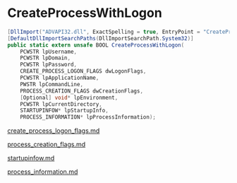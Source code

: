 # CreateProcessWithLogon

```csharp
[DllImport("ADVAPI32.dll", ExactSpelling = true, EntryPoint = "CreateProcessWithLogonW", SetLastError = true)]
[DefaultDllImportSearchPaths(DllImportSearchPath.System32)]
public static extern unsafe BOOL CreateProcessWithLogon(
    PCWSTR lpUsername, 
    PCWSTR lpDomain,
    PCWSTR lpPassword,
    CREATE_PROCESS_LOGON_FLAGS dwLogonFlags,
    PCWSTR lpApplicationName,
    PWSTR lpCommandLine,
    PROCESS_CREATION_FLAGS dwCreationFlags,
    [Optional] void* lpEnvironment,
    PCWSTR lpCurrentDirectory,
    STARTUPINFOW* lpStartupInfo,
    PROCESS_INFORMATION* lpProcessInformation);
```

[create\_process\_logon\_flags.md](../threading/create\_process\_logon\_flags.md "mention")

[process\_creation\_flags.md](../threading/process\_creation\_flags.md "mention")

[startupinfow.md](../threading/startupinfow.md "mention")

[process\_information.md](../threading/process\_information.md "mention")
